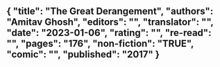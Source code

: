 {
 "title": "The Great Derangement",
 "authors": "Amitav Ghosh",
 "editors": "",
 "translator": "",
 "date": "2023-01-06",
 "rating": "",
 "re-read": "",
 "pages": "176",
 "non-fiction": "TRUE",
 "comic": "",
 "published": "2017"
}
---

